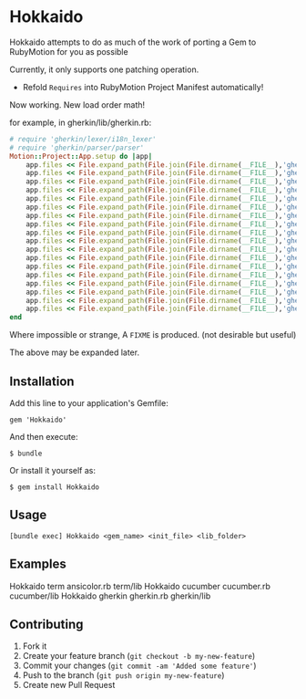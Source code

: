 # Hokkaido

Hokkaido attempts to do as much of the work of porting a Gem to RubyMotion for you as possible

Currently, it only supports one patching operation.

* Refold `Requires` into RubyMotion Project Manifest automatically!

Now working. New load order math!

for example, in gherkin/lib/gherkin.rb:

```ruby
# require 'gherkin/lexer/i18n_lexer'
# require 'gherkin/parser/parser'
Motion::Project::App.setup do |app|
    app.files << File.expand_path(File.join(File.dirname(__FILE__),'gherkin/native/null.rb'))
    app.files << File.expand_path(File.join(File.dirname(__FILE__),'gherkin/native.rb'))
    app.files << File.expand_path(File.join(File.dirname(__FILE__),'gherkin/formatter/hashable.rb'))
    app.files << File.expand_path(File.join(File.dirname(__FILE__),'gherkin/formatter/model.rb'))
    app.files << File.expand_path(File.join(File.dirname(__FILE__),'gherkin/rubify.rb'))
    app.files << File.expand_path(File.join(File.dirname(__FILE__),'gherkin/formatter/ansi_escapes.rb'))
    app.files << File.expand_path(File.join(File.dirname(__FILE__),'gherkin/formatter/step_printer.rb'))
    app.files << File.expand_path(File.join(File.dirname(__FILE__),'gherkin/formatter/argument.rb'))
    app.files << File.expand_path(File.join(File.dirname(__FILE__),'gherkin/formatter/escaping.rb'))
    app.files << File.expand_path(File.join(File.dirname(__FILE__),'gherkin/formatter/pretty_formatter.rb'))
    app.files << File.expand_path(File.join(File.dirname(__FILE__),'gherkin/c_lexer.rb'))
    app.files << File.expand_path(File.join(File.dirname(__FILE__),'gherkin/rb_lexer.rb'))
    app.files << File.expand_path(File.join(File.dirname(__FILE__),'gherkin/js_lexer.rb'))
    app.files << File.expand_path(File.join(File.dirname(__FILE__),'gherkin/i18n.rb'))
    app.files << File.expand_path(File.join(File.dirname(__FILE__),'gherkin/lexer/i18n_lexer.rb'))
    app.files << File.expand_path(File.join(File.dirname(__FILE__),'gherkin/listener/formatter_listener.rb'))
    app.files << File.expand_path(File.join(File.dirname(__FILE__),'gherkin/parser/parser.rb'))
    app.files << File.expand_path(File.join(File.dirname(__FILE__),'gherkin.rb'))
end
```

Where impossible or strange, A `FIXME` is produced. (not desirable but useful)

The above may be expanded later.

## Installation

Add this line to your application's Gemfile:

    gem 'Hokkaido'

And then execute:

    $ bundle

Or install it yourself as:

    $ gem install Hokkaido

## Usage

`[bundle exec] Hokkaido <gem_name> <init_file> <lib_folder>`

## Examples

Hokkaido term ansicolor.rb term/lib
Hokkaido cucumber cucumber.rb cucumber/lib
Hokkaido gherkin gherkin.rb gherkin/lib

## Contributing

1. Fork it
2. Create your feature branch (`git checkout -b my-new-feature`)
3. Commit your changes (`git commit -am 'Added some feature'`)
4. Push to the branch (`git push origin my-new-feature`)
5. Create new Pull Request

